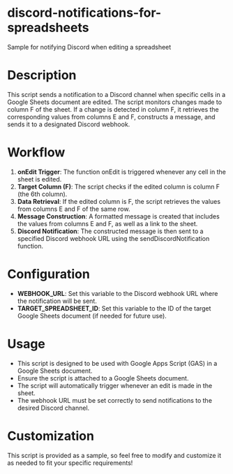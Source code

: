 # discord-notifications-for-spreadsheets
Sample for notifying Discord when editing a spreadsheet

# Description
This script sends a notification to a Discord channel when specific cells in a Google Sheets document are edited. The script monitors changes made to column F of the sheet. If a change is detected in column F, it retrieves the corresponding values from columns E and F, constructs a message, and sends it to a designated Discord webhook.

# Workflow
1. **onEdit Trigger**: The function onEdit is triggered whenever any cell in the sheet is edited.
2. **Target Column (F)**: The script checks if the edited column is column F (the 6th column).
3. **Data Retrieval**: If the edited column is F, the script retrieves the values from columns E and F of the same row.
4. **Message Construction**: A formatted message is created that includes the values from columns E and F, as well as a link to the sheet.
5. **Discord Notification**: The constructed message is then sent to a specified Discord webhook URL using the sendDiscordNotification function.

# Configuration
- **WEBHOOK_URL**: Set this variable to the Discord webhook URL where the notification will be sent.
- **TARGET_SPREADSHEET_ID**: Set this variable to the ID of the target Google Sheets document (if needed for future use).

# Usage
- This script is designed to be used with Google Apps Script (GAS) in a Google Sheets document.
- Ensure the script is attached to a Google Sheets document.
- The script will automatically trigger whenever an edit is made in the sheet.
- The webhook URL must be set correctly to send notifications to the desired Discord channel.

# Customization
This script is provided as a sample, so feel free to modify and customize it as needed to fit your specific requirements!
